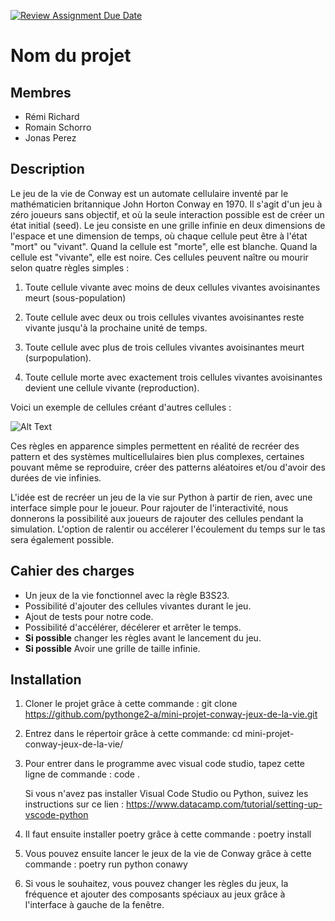 [![Review Assignment Due Date](https://classroom.github.com/assets/deadline-readme-button-22041afd0340ce965d47ae6ef1cefeee28c7c493a6346c4f15d667ab976d596c.svg)](https://classroom.github.com/a/oOQR1xPR)
# Nom du projet

## Membres

- Rémi Richard
- Romain Schorro
- Jonas Perez

## Description

Le jeu de la vie de Conway est un automate cellulaire inventé par le mathématicien britannique John Horton Conway en 1970. Il s'agit d'un jeu à zéro joueurs sans objectif, et où la seule interaction possible est de créer un état initial (seed). Le jeu consiste en une grille infinie en deux dimensions de l'espace et une dimension de temps, où chaque cellule peut être à l'état "mort" ou "vivant". Quand la cellule est "morte", elle est blanche. Quand la cellule est "vivante", elle est noire. Ces cellules peuvent naître ou mourir selon quatre règles simples :

1. Toute cellule vivante avec moins de deux cellules vivantes avoisinantes meurt (sous-population)

2. Toute cellule avec deux ou trois cellules vivantes avoisinantes reste vivante jusqu'à la prochaine unité de temps.

3. Toute cellule avec plus de trois cellules vivantes avoisinantes meurt (surpopulation).

4. Toute cellule morte avec exactement trois cellules vivantes avoisinantes devient une cellule vivante (reproduction).

Voici un exemple de cellules créant d'autres cellules :

![Alt Text](https://upload.wikimedia.org/wikipedia/commons/e/e5/Gospers_glider_gun.gif)

Ces règles en apparence simples permettent en réalité de recréer des pattern et des systèmes multicellulaires bien plus complexes, certaines pouvant même se reproduire, créer des patterns aléatoires et/ou d'avoir des durées de vie infinies. 

L'idée est de recréer un jeu de la vie sur Python à partir de rien, avec une interface simple pour le joueur. Pour rajouter de l'interactivité, nous donnerons la possibilité aux joueurs de rajouter des cellules pendant la simulation. L'option de ralentir ou accélerer l'écoulement du temps sur le tas sera également possible.

## Cahier des charges

- Un jeux de la vie fonctionnel avec la règle B3S23.
- Possibilité d'ajouter des cellules vivantes durant le jeu.
- Ajout de tests pour notre code.
- Possibilité d'accélérer, décélerer et arrêter le temps.
- **Si possible** changer les règles avant le lancement du jeu.
- **Si possible** Avoir une grille de taille infinie.

## Installation

1) Cloner le projet grâce à cette commande : git clone https://github.com/pythonge2-a/mini-projet-conway-jeux-de-la-vie.git

2) Entrez dans le répertoir grâce à cette commande: cd mini-projet-conway-jeux-de-la-vie/

3) Pour entrer dans le programme avec visual code studio, tapez cette ligne de commande : code .

    Si vous n'avez pas installer Visual Code Studio ou Python, suivez les instructions sur ce lien : https://www.datacamp.com/tutorial/setting-up-vscode-python

4) Il faut ensuite installer poetry grâce à cette commande : poetry install

5) Vous pouvez ensuite lancer le jeux de la vie de Conway grâce à cette commande : poetry run python conawy

6) Si vous le souhaitez, vous pouvez changer les règles du jeux, la fréquence et ajouter des composants spéciaux au jeux grâce à l'interface à gauche de la fenêtre.
